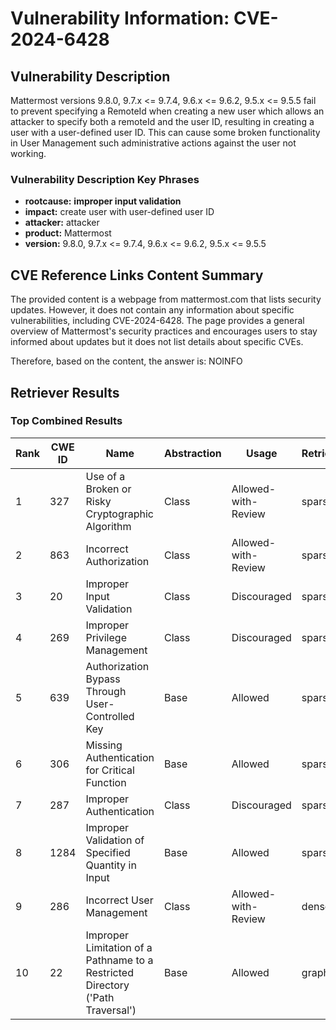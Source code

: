 # Vulnerability Information: CVE-2024-6428

## Vulnerability Description
Mattermost versions 9.8.0, 9.7.x <= 9.7.4, 9.6.x <= 9.6.2, 9.5.x <= 9.5.5 fail to prevent specifying a RemoteId when creating a new user which allows an attacker to specify both a remoteId and the user ID, resulting in creating a user with a user-defined user ID. This can cause some broken functionality in User Management such administrative actions against the user not working.

### Vulnerability Description Key Phrases
- **rootcause:** **improper input validation**
- **impact:** create user with user-defined user ID
- **attacker:** attacker
- **product:** Mattermost
- **version:** 9.8.0, 9.7.x <= 9.7.4, 9.6.x <= 9.6.2, 9.5.x <= 9.5.5

## CVE Reference Links Content Summary
The provided content is a webpage from mattermost.com that lists security updates. However, it does not contain any information about specific vulnerabilities, including CVE-2024-6428. The page provides a general overview of Mattermost's security practices and encourages users to stay informed about updates but it does not list details about specific CVEs.

Therefore, based on the content, the answer is:
NOINFO

## Retriever Results

### Top Combined Results

| Rank | CWE ID | Name | Abstraction | Usage  | Retrievers | Individual Scores |
|------|--------|------|-------------|-------|------------|-------------------|
| 1 | 327 | Use of a Broken or Risky Cryptographic Algorithm | Class | Allowed-with-Review | sparse | 0.402 |
| 2 | 863 | Incorrect Authorization | Class | Allowed-with-Review | sparse | 0.399 |
| 3 | 20 | Improper Input Validation | Class | Discouraged | sparse | 0.394 |
| 4 | 269 | Improper Privilege Management | Class | Discouraged | sparse | 0.392 |
| 5 | 639 | Authorization Bypass Through User-Controlled Key | Base | Allowed | sparse | 0.381 |
| 6 | 306 | Missing Authentication for Critical Function | Base | Allowed | sparse | 0.380 |
| 7 | 287 | Improper Authentication | Class | Discouraged | sparse | 0.379 |
| 8 | 1284 | Improper Validation of Specified Quantity in Input | Base | Allowed | sparse | 0.379 |
| 9 | 286 | Incorrect User Management | Class | Allowed-with-Review | dense | 0.580 |
| 10 | 22 | Improper Limitation of a Pathname to a Restricted Directory ('Path Traversal') | Base | Allowed | graph | 0.002 |

